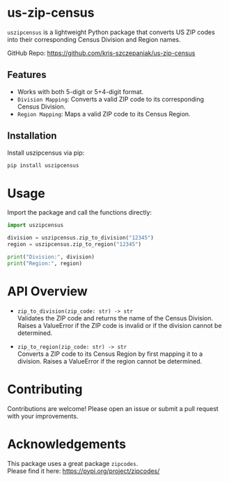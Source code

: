 # us-zip-census

`uszipcensus` is a lightweight Python package that converts US ZIP codes into their corresponding Census Division and Region names.

GitHub Repo: https://github.com/kris-szczepaniak/us-zip-census

## Features

- Works with both 5-digit or 5+4-digit format.
- `Division Mapping`: Converts a valid ZIP code to its corresponding Census Division.
- `Region Mapping`: Maps a valid ZIP code to its Census Region.

## Installation

Install uszipcensus via pip:

```bash
pip install uszipcensus
```

# Usage
Import the package and call the functions directly:

```python
import uszipcensus

division = uszipcensus.zip_to_division("12345")
region = uszipcensus.zip_to_region("12345")

print("Division:", division)
print("Region:", region)
```

# API Overview
- `zip_to_division(zip_code: str) -> str`\
Validates the ZIP code and returns the name of the Census Division.
Raises a ValueError if the ZIP code is invalid or if the division cannot be determined.

- `zip_to_region(zip_code: str) -> str`\
Converts a ZIP code to its Census Region by first mapping it to a division.
Raises a ValueError if the region cannot be determined.

# Contributing
Contributions are welcome! Please open an issue or submit a pull request with your improvements.

# Acknowledgements
This package uses a great package `zipcodes`.\
Please find it here: https://pypi.org/project/zipcodes/
